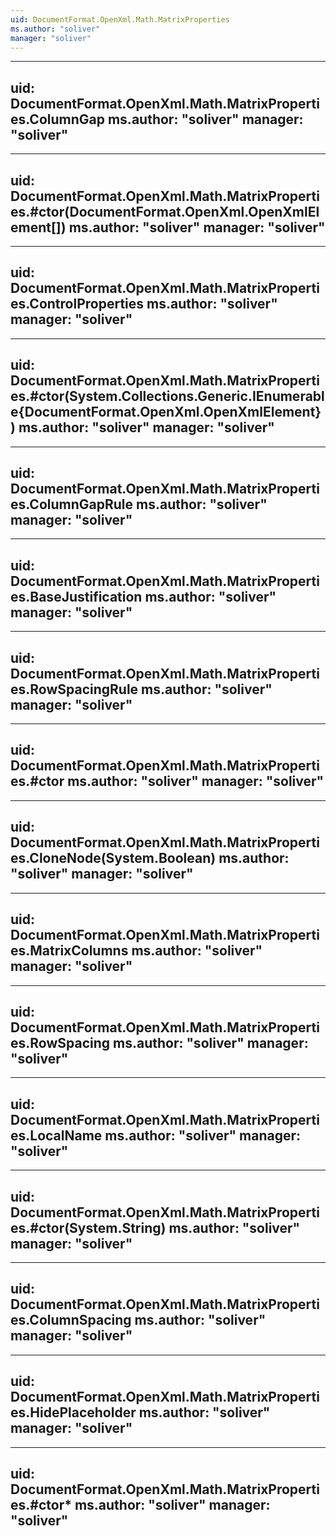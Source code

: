 ```yaml
---
uid: DocumentFormat.OpenXml.Math.MatrixProperties
ms.author: "soliver"
manager: "soliver"
---
```


---
uid: DocumentFormat.OpenXml.Math.MatrixProperties.ColumnGap
ms.author: "soliver"
manager: "soliver"
---

---
uid: DocumentFormat.OpenXml.Math.MatrixProperties.#ctor(DocumentFormat.OpenXml.OpenXmlElement[])
ms.author: "soliver"
manager: "soliver"
---

---
uid: DocumentFormat.OpenXml.Math.MatrixProperties.ControlProperties
ms.author: "soliver"
manager: "soliver"
---

---
uid: DocumentFormat.OpenXml.Math.MatrixProperties.#ctor(System.Collections.Generic.IEnumerable{DocumentFormat.OpenXml.OpenXmlElement})
ms.author: "soliver"
manager: "soliver"
---

---
uid: DocumentFormat.OpenXml.Math.MatrixProperties.ColumnGapRule
ms.author: "soliver"
manager: "soliver"
---

---
uid: DocumentFormat.OpenXml.Math.MatrixProperties.BaseJustification
ms.author: "soliver"
manager: "soliver"
---

---
uid: DocumentFormat.OpenXml.Math.MatrixProperties.RowSpacingRule
ms.author: "soliver"
manager: "soliver"
---

---
uid: DocumentFormat.OpenXml.Math.MatrixProperties.#ctor
ms.author: "soliver"
manager: "soliver"
---

---
uid: DocumentFormat.OpenXml.Math.MatrixProperties.CloneNode(System.Boolean)
ms.author: "soliver"
manager: "soliver"
---

---
uid: DocumentFormat.OpenXml.Math.MatrixProperties.MatrixColumns
ms.author: "soliver"
manager: "soliver"
---

---
uid: DocumentFormat.OpenXml.Math.MatrixProperties.RowSpacing
ms.author: "soliver"
manager: "soliver"
---

---
uid: DocumentFormat.OpenXml.Math.MatrixProperties.LocalName
ms.author: "soliver"
manager: "soliver"
---

---
uid: DocumentFormat.OpenXml.Math.MatrixProperties.#ctor(System.String)
ms.author: "soliver"
manager: "soliver"
---

---
uid: DocumentFormat.OpenXml.Math.MatrixProperties.ColumnSpacing
ms.author: "soliver"
manager: "soliver"
---

---
uid: DocumentFormat.OpenXml.Math.MatrixProperties.HidePlaceholder
ms.author: "soliver"
manager: "soliver"
---

---
uid: DocumentFormat.OpenXml.Math.MatrixProperties.#ctor*
ms.author: "soliver"
manager: "soliver"
---

